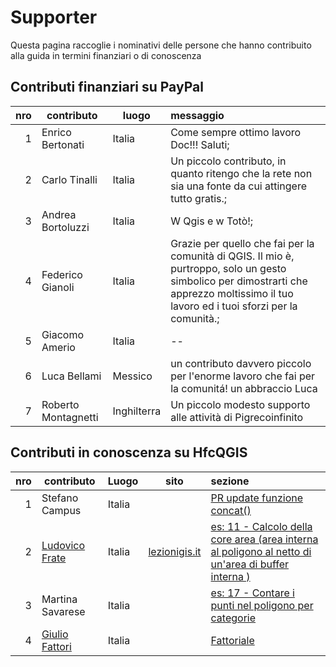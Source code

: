 # Supporter

Questa pagina raccoglie i nominativi delle persone che hanno contribuito alla guida in termini finanziari o di conoscenza


## Contributi finanziari su PayPal

nro| contributo| luogo| messaggio
--:|-----------|------|:--------
1| Enrico Bertonati|Italia |Come sempre ottimo lavoro Doc!!! Saluti;
2| Carlo Tinalli|Italia |Un piccolo contributo, in quanto ritengo che la rete non sia una fonte da cui attingere tutto gratis.;
3| Andrea Bortoluzzi|Italia |W Qgis e w Totò!;
4| Federico Gianoli|Italia |Grazie per quello che fai per la comunità di QGIS. Il mio è, purtroppo, solo un gesto simbolico per dimostrarti che apprezzo moltissimo il tuo lavoro ed i tuoi sforzi per la comunità.;
5| Giacomo Amerio|Italia|--
6| Luca Bellami | Messico|un contributo davvero piccolo per l'enorme lavoro che fai per la comunitá! un abbraccio Luca
7| Roberto Montagnetti | Inghilterra | Un piccolo modesto supporto alle attività di Pigrecoinfinito


## Contributi in conoscenza su HfcQGIS

nro| contributo|Luogo | sito  |sezione
--:|-----------|------|-------|:-------
1| Stefano Campus|Italia | |[PR update funzione concat()](https://github.com/pigreco/HfcQGIS/pull/7/commits/a106fb8564dae849536b09bbc1efe8bc32d05a2a)
2| [Ludovico Frate](https://twitter.com/FrateLudovico?lang=it)|Italia|[lezionigis.it](https://www.lezionigis.it/)| [es: 11 - Calcolo della core area (area interna al poligono al netto di un'area di buffer interna )](esempi/core_area.html)
3| Martina Savarese| Italia||[es: 17 - Contare i punti nel poligono per categorie](esempi/punti_in_poligoni_categorie.html)
4|[Giulio Fattori](https://github.com/Korto19)| Italia||[Fattoriale](custom/fattoriale.html)

